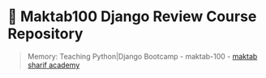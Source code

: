 # 📖 Maktab100 Django Review Course Repository
> Memory: Teaching Python|Django Bootcamp - maktab-100 - [maktab sharif academy](https://maktabsharif.ir)
